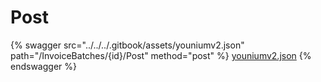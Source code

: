 # Post

{% swagger src="../../../.gitbook/assets/youniumv2.json" path="/InvoiceBatches/{id}/Post" method="post" %}
[youniumv2.json](../../../.gitbook/assets/youniumv2.json)
{% endswagger %}
